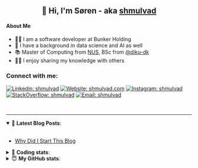 <h2 align="center">
	👋 Hi, I'm Søren - aka <a href="https://shmulvad.com">shmulvad</a>
</h2>

#### About Me
- 👨‍💻 I am a software developer at Bunker Holding
- 🤖 I have a background in data science and AI as well
- 📚 Master of Computing from [NUS], BSc from [@diku-dk]
- 👨‍🏫 I enjoy sharing my knowledge with others

### Connect with me:

[![Linkedin: shmulvad](https://img.shields.io/badge/shmulvad-blue?style=flat&logo=Linkedin&logoColor=white)][linkedin]
[![Website: shmulvad.com](https://img.shields.io/badge/shmulvad.com-47CCCC?&style=flat&logo=Google-Chrome&logoColor=white)][website]
[![Instagram: shmulvad](https://img.shields.io/badge/-@shmulvad-purple?style=flat&logo=Instagram&logoColor=white)][instagram]
[![StackOverflow: shmulvad](https://img.shields.io/badge/shmulvad-FE7A16?style=flat&logo=stack-overflow&logoColor=white)][stackOverflow]
[![Email: shmulvad](https://img.shields.io/badge/shmulvad-D14836?style=flat&logo=gmail&logoColor=white)][mail]

<br />

---

<details open>
 <summary>📕 <b>Latest Blog Posts</b>: </summary>

<br>

<!-- BLOG-POST-LIST:START -->
- [Why Did I Start This Blog](https://shmulvad.com/blog/why-did-start-this-blog)
<!-- BLOG-POST-LIST:END -->

</details>

<!-- --- -->

<details>
 <summary>🤖 <b>Coding stats</b>: </summary>

<br>

NOTE: Doesn't track coding at work.

<!--START_SECTION:waka-->
![Code Time](http://img.shields.io/badge/Code%20Time-2%2C998%20hrs%2032%20mins-blue)

**I'm an Early 🐤** 

```text
🌞 Morning                1945 commits        ███████░░░░░░░░░░░░░░░░░░   27.83 % 
🌆 Daytime                2902 commits        ██████████░░░░░░░░░░░░░░░   41.52 % 
🌃 Evening                1513 commits        █████░░░░░░░░░░░░░░░░░░░░   21.65 % 
🌙 Night                  630 commits         ██░░░░░░░░░░░░░░░░░░░░░░░   09.01 % 
```


📊 **This Week I Spent My Time On** 

```text
💬 Programming Languages: 
Python                   2 hrs 18 mins       ██████████████████░░░░░░░   70.55 % 
Other                    39 mins             █████░░░░░░░░░░░░░░░░░░░░   19.93 % 
Bash                     6 mins              █░░░░░░░░░░░░░░░░░░░░░░░░   03.42 % 
YAML                     5 mins              █░░░░░░░░░░░░░░░░░░░░░░░░   02.71 % 
SSH Config               1 min               ░░░░░░░░░░░░░░░░░░░░░░░░░   00.87 % 

🔥 Editors: 
VS Code                  2 hrs 36 mins       ████████████████████░░░░░   79.64 % 
Zsh                      39 mins             █████░░░░░░░░░░░░░░░░░░░░   19.93 % 
Sublime Text             0 secs              ░░░░░░░░░░░░░░░░░░░░░░░░░   00.43 % 

🐱‍💻 Projects: 
km24-core                2 hrs 37 mins       ████████████████████░░░░░   79.70 % 
company-scrapers         39 mins             █████░░░░░░░░░░░░░░░░░░░░   19.87 % 
Unknown Project          0 secs              ░░░░░░░░░░░░░░░░░░░░░░░░░   00.43 % 
```


 Last Updated on 10/01/2025 18:49:29 UTC
<!--END_SECTION:waka-->

</details>

<!-- --- -->

<details>
 <summary>😇 <b>My GitHub stats</b>: </summary>

<br>

<img align="left" alt="shmulvad's Github Stats" src="https://github-readme-stats.vercel.app/api?username=shmulvad&show_icons=true&hide_border=true" />

</details>



[website]: https://shmulvad.com
[linkedin]: https://linkedin.com/in/shmulvad
[instagram]: https://instagram.com/shmulvad
[stackOverflow]: https://stackoverflow.com/users/9248793/shmulvad
[mail]: mailto:shmulvad@gmail.com
[@diku-dk]: https://github.com/diku-dk
[github]: https://github.com/shmulvad
[NUS]: https://www.nus.edu.sg
